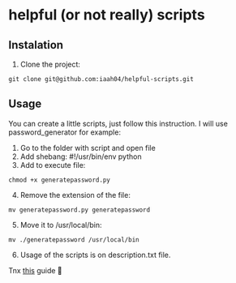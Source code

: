 # helpful (or not really) scripts

## Instalation

1. Clone the project:

```
git clone git@github.com:iaah04/helpful-scripts.git
```

## Usage

You can create a little scripts, just follow this instruction. I will use password_generator for example:
1. Go to the folder with script and open file
2. Add shebang: #!/usr/bin/env python
3. Add to execute file: 

```
chmod +x generatepassword.py
```

4. Remove the extension of the file: 

```
mv generatepassword.py generatepassword
```

5. Move it to /usr/local/bin: 

```
mv ./generatepassword /usr/local/bin
```

6. Usage of the scripts is on description.txt file.

Tnx [this](https://pythobyte.com/create-custom-terminal-command-1dr0yhg33s-eef956b2/) guide 🖤
